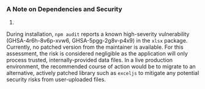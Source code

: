 ### A Note on Dependencies and Security
1)
During installation, `npm audit` reports a known high-severity vulnerability (GHSA-4r6h-8v6p-xvw6, GHSA-5pgg-2g8v-p4x9) in the `xlsx` package. Currently, no patched version from the maintainer is available.
For this assessment, the risk is considered negligible as the application will only process trusted, internally-provided data files.
In a live production environment, the recommended course of action would be to migrate to an alternative, actively patched library such as `exceljs` to mitigate any potential security risks from user-uploaded files.
